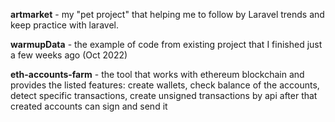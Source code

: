 **artmarket** - my "pet project" that helping me to follow by Laravel trends and keep practice with laravel.

**warmupData** - the example of code from existing project that I finished just a few weeks ago (Oct 2022)

**eth-accounts-farm** - the tool that works with ethereum blockchain and provides the listed features: create wallets, check balance of the accounts, detect specific transactions, create unsigned transactions by api after that created accounts can sign and send it
